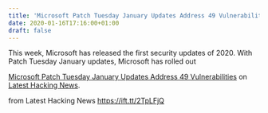 ```yaml
---
title: 'Microsoft Patch Tuesday January Updates Address 49 Vulnerabilities'
date: 2020-01-16T17:16:00+01:00
draft: false
---
```


This week, Microsoft has released the first security updates of 2020. With Patch Tuesday January updates, Microsoft has rolled out

[Microsoft Patch Tuesday January Updates Address 49 Vulnerabilities](https://latesthackingnews.com/2020/01/16/microsoft-patch-tuesday-january-updates-address-49-vulnerabilities/) on [Latest Hacking News](https://latesthackingnews.com).

  
  
from Latest Hacking News https://ift.tt/2TpLFjQ